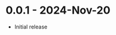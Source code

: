 <!--
SPDX-FileCopyrightText: Copyright 2024 Siemens AG

SPDX-License-Identifier: Apache-2.0
-->

# 0.0.1 - 2024-Nov-20
- Initial release